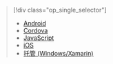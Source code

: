 > [!div class="op_single_selector"]
>- [Android](../articles/app-service-mobile/app-service-mobile-android-how-to-use-client-library.md)
>- [Cordova](../articles/app-service-mobile/app-service-mobile-cordova-how-to-use-client-library.md)
>- [JavaScript](../articles/app-service-mobile/app-service-mobile-html-how-to-use-client-library.md)
>- [iOS](../articles/app-service-mobile/app-service-mobile-ios-how-to-use-client-library.md)
>- [托管 (Windows/Xamarin)](../articles/app-service-mobile/app-service-mobile-dotnet-how-to-use-client-library.md)